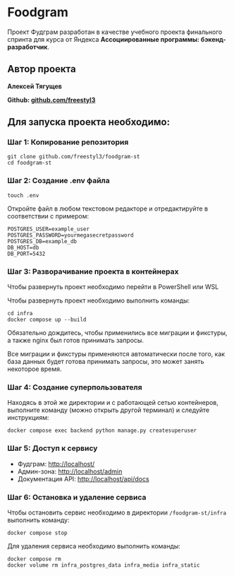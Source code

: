 # Foodgram

Проект Фудграм разработан в качестве учебного проекта финального спринта для курса от Яндекса **Ассоциированные программы: бэкенд-разработчик**.

## Автор проекта

**Алексей Тягущев**

**Github: [github.com/freestyl3](github.com/freestyl3)**

## Для запуска проекта необходимо:

### Шаг 1: Копирование репозитория

```
git clone github.com/freestyl3/foodgram-st
cd foodgram-st
```

### Шаг 2: Создание .env файла

```
touch .env
```

Откройте файл в любом текстовом редакторе и отредактируйте в соответствии с примером:

```
POSTGRES_USER=example_user
POSTGRES_PASSWORD=yourmegasecretpassword
POSTGRES_DB=example_db
DB_HOST=db
DB_PORT=5432
```

### Шаг 3: Разворачивание проекта в контейнерах

Чтобы развернуть проект необходимо перейти в PowerShell или WSL

Чтобы развернуть проект необходимо выполнить команды:

```
cd infra
docker compose up --build
```

Обязательно дождитесь, чтобы применились все миграции и фикстуры, а также nginx был готов принимать запросы.

Все миграции и фикстуры применяются автоматически после того, как база данных будет готова принимать запросы, это может занять некоторое время.

### Шаг 4: Создание суперпользователя

Находясь в этой же директории и с работающей сетью контейнеров, выполните команду (можно открыть другой терминал) и следуйте инструкциям:

```
docker compose exec backend python manage.py createsuperuser
```

### Шаг 5: Доступ к сервису

* Фудграм: [http://localhost/](http://localhost/)
* Админ-зона: [http://localhost/admin](http://localhost/admin)
* Документация API: [http://localhost/api/docs](http://localhost/api/docs)

### Шаг 6: Остановка и удаление сервиса

Чтобы остановить сервис необходимо в директории `/foodgram-st/infra` выполнить команду:

```
docker compose stop
```

Для удаления сервиса необходимо выполнить команды:

```
docker compose rm
docker volume rm infra_postgres_data infra_media infra_static
```